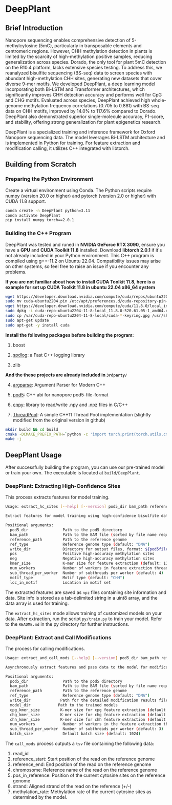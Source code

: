 # DeepPlant

## Brief Introduction

Nanopore sequencing enables comprehensive detection of 5-methylcytosine (5mC), particularly in transposable elements and centromeric regions. However, CHH methylation detection in plants is limited by the scarcity of high-methylation positive samples, reducing generalization across species. Dorado, the only tool for plant 5mC detection on the R10.4 platform, lacks extensive species testing. To address this, we reanalyzed bisulfite sequencing (BS-seq) data to screen species with abundant high-methylation CHH sites, generating new datasets that cover diverse 9-mer motifs. We developed DeepPlant, a deep learning model incorporating both Bi-LSTM and Transformer architectures, which significantly improves CHH detection accuracy and performs well for CpG and CHG motifs. Evaluated across species, DeepPlant achieved high whole-genome methylation frequency correlations (0.705 to 0.881) with BS-seq data on CHH motifs, improved by 14.0% to 117.6% compared to Dorado. DeepPlant also demonstrated superior single-molecule accuracy, F1-score, and stability, offering strong generalization for plant epigenetics research.

DeepPlant is a specialized training and inference framework for Oxford Nanopore sequencing data. The model leverages Bi-LSTM architecture and is implemented in Python for training. For feature extraction and modification calling, it utilizes C++ integrated with libtorch.

## Building from Scratch

### Preparing the Python Environment

Create a virtual environment using Conda. The Python scripts require numpy (version 20.0 or higher) and pytorch (version 2.0 or higher) with CUDA 11.8 support.

```bash
conda create -n DeepPlant python=3.11
conda activate DeepPlant
pip install numpy torch==2.0.1
```

### Building the C++ Program

DeepPlant was tested and runed in **NVIDIA GeForce RTX 3090**,  ensure you have a **GPU** and **CUDA Toolkit 11.8** installed.  Download **libtorch 2.0.1** if it's not already included in your Python environment. This C++ program is compiled using g++-11.2 on Ubuntu 22.04. Compatibility issues may arise on other systems, so feel free to raise an issue if you encounter any problems.

**If you are not familiar about how to install CUDA Toolkit 11.8, here is a example for set up CUDA Toolkit 11.8 in ubuntu 22.04 x86_64 system**

```bash
wget https://developer.download.nvidia.com/compute/cuda/repos/ubuntu2204/x86_64/cuda-ubuntu2204.pin
sudo mv cuda-ubuntu2204.pin /etc/apt/preferences.d/cuda-repository-pin-600
wget https://developer.download.nvidia.com/compute/cuda/11.8.0/local_installers/cuda-repo-ubuntu2204-11-8-local_11.8.0-520.61.05-1_amd64.deb
sudo dpkg -i cuda-repo-ubuntu2204-11-8-local_11.8.0-520.61.05-1_amd64.deb
sudo cp /var/cuda-repo-ubuntu2204-11-8-local/cuda-*-keyring.gpg /usr/share/keyrings/
sudo apt-get update
sudo apt-get -y install cuda
```

**Install the following packages before building the program:**

1. boost

2. [spdlog](https://github.com/gabime/spdlog "spdlog"): a Fast C++ logging library

3. zlib

**And the these projects are already included in `3rdparty/`**

4. [argparse](https://github.com/p-ranav/argparse "argparse"): Argument Parser for Modern C++

5. [pod5](https://github.com/nanoporetech/pod5-file-format "pod5"): C++ abi for nanopore pod5-file-format

6. [cnpy](https://github.com/rogersce/cnpy "cnpy"): library to read/write .npy and .npz files in C/C++

7. [ThreadPool](https://github.com/progschj/ThreadPool "ThreadPool"): A simple C++11 Thread Pool implementation (slightly modified from the original version in github)
```bash
mkdir build && cd build
cmake -DCMAKE_PREFIX_PATH=`python -c 'import torch;print(torch.utils.cmake_prefix_path)'` .. # Determine the cmake path # if you haven`t set up the python environment, you should directy include libtorch path here.
make -j
```

## DeepPlant Usage

After successfully building the program, you can use our pre-trained model or train your own. The executable is located at `build/DeepPlant`.

### DeepPlant: Extracting High-Confidence Sites

This process extracts features for model training.

```bash
Usage: extract_hc_sites [--help] [--version] pod5_dir bam_path reference_path ref_type write_dir pos neg kmer_size num_workers sub_thread_per_worker motif_type loc_in_motif

Extract features for model training using high-confidence bisulfite data.

Positional arguments:
  pod5_dir               Path to the pod5 directory 
  bam_path               Path to the BAM file (sorted by file name required) 
  reference_path         Path to the reference genome 
  ref_type               Reference genome type (default: "DNA")
  write_dir              Directory for output files, format: ${pod5filename}.npy 
  pos                    Positive high-accuracy methylation sites 
  neg                    Negative high-accuracy methylation sites 
  kmer_size              K-mer size for feature extraction (default: 13)
  num_workers            Number of workers in feature extraction thread pool, each handling one pod5 file and its corresponding SAM reads (default: 5)
  sub_thread_per_worker  Number of subthreads per worker (default: 4)
  motif_type             Motif type (default: "CHH")
  loc_in_motif           Location in motif set 
```

The extracted features are saved as `npz` files containing site information and data. Site info is stored as a tab-delimited string in a uint8 array, and the data array is used for training.

The `extract_hc_sites` mode allows training of customized models on your data. After extraction, run the script `py/train.py` to train your model. Refer to the `README.md` in the py directory for further instructions.

### DeepPlant: Extract and Call Modifications

The process for calling modifications. 

```bash
Usage: extract_and_call_mods [--help] [--version] pod5_dir bam_path reference_path ref_type write_dir model_dir cpg_kmer_size chg_kmer_size chh_kmer_size num_workers sub_thread_per_worker batch_size

Asynchronously extract features and pass data to the model for modification results.

Positional arguments:
  pod5_dir               Path to the pod5 directory 
  bam_path               Path to the BAM file (sorted by file name required) 
  reference_path         Path to the reference genome 
  ref_type               Reference genome type (default: "DNA")
  write_dir             Path for the detailed modification results files 
  model_dir            Path to the trained models 
  cpg_kmer_size         K-mer size for cpg feature extraction (default: 51)
  chg_kmer_size         K-mer size for chg feature extraction (default: 51)
  chh_kmer_size         K-mer size for chh feature extraction (default: 13)
  num_workers            Number of workers in the feature extraction thread pool, each handling one pod5 file and its corresponding SAM reads (default: 3)
  sub_thread_per_worker  Number of subthreads per worker (default: 3)
  batch_size             Default batch size (default: 1024)
```

The `call_mods` process outputs a `tsv` file containing the following data:

1. read_id
2. reference_start: Start position of the read on the reference genome
3. reference_end: End position of the read on the reference genome
4. chromosome: Reference name of the read on the reference genome
5. pos_in_reference: Position of the current cytosine sites on the reference genome
6. strand: Aligned strand of the read on the reference (+/-)
7. methylation_rate: Methylation rate of the current cytosine sites as determined by the model.



